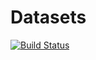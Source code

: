 # Datasets

[![Build Status](https://travis-ci.org/rvlz/auth.rvlz.io.svg?branch=staging)](https://travis-ci.org/rvlz/auth.rvlz.io)
